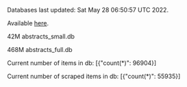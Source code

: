 Databases last updated: Sat May 28 06:50:57 UTC 2022. 

Available [here](https://github.com/cbeauhilton/ash-db/releases).


42M	abstracts_small.db

468M	abstracts_full.db

Current number of items in db:
[{"count(*)": 96904}]

Current number of scraped items in db:
[{"count(*)": 55935}]
